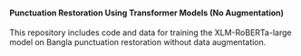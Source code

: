 #### Punctuation Restoration Using Transformer Models (No Augmentation)

This repository includes code and data for training the XLM-RoBERTa-large model on Bangla punctuation restoration without data augmentation.
